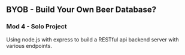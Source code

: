 ## BYOB - Build Your Own Beer Database?

### Mod 4 - Solo Project

Using node.js with express to build a RESTful api backend server with various endpoints.
